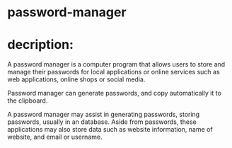 # password-manager
# decription:
A password manager is a computer program that allows users to store and manage their passwords for local applications or online services such as web applications, online shops or social media.

Password manager can generate passwords, and copy automatically it to the clipboard.

A password manager may assist in generating passwords, storing passwords, usually in an database. Aside from passwords, these applications may also store data such as website information, name of website, and email or username.
